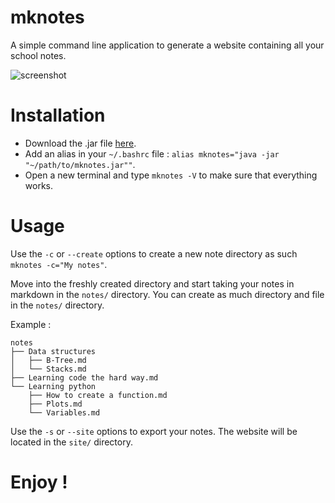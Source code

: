 # mknotes

A simple command line application to generate a website containing all your school notes.

![screenshot](https://user-images.githubusercontent.com/20248805/51412184-07ee0200-1b6b-11e9-9606-211962d53a7d.png)

# Installation

- Download the .jar file [here](https://github.com/gregoryalary/mknotes/raw/master/artifacts/mknotes.jar).
- Add an alias in your `~/.bashrc` file : `alias mknotes="java -jar "~/path/to/mknotes.jar""`.
- Open a new terminal and type `mknotes -V` to make sure that everything works.

# Usage

Use the `-c` or `--create` options to create a new note directory as such `mknotes -c="My notes"`.

Move into the freshly created directory and start taking your notes in markdown in the `notes/` directory.
You can create as much directory and file in the `notes/` directory.

Example :
```
notes
├── Data structures
│   ├── B-Tree.md
│   └── Stacks.md
├── Learning code the hard way.md
└── Learning python
    ├── How to create a function.md
    ├── Plots.md
    └── Variables.md
```

Use the `-s` or `--site` options to export your notes. The website will be located in the `site/` directory.

# Enjoy !
